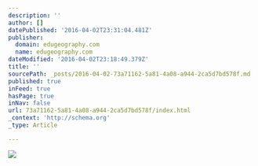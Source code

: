 ```yaml
---
description: ''
author: []
datePublished: '2016-04-02T23:31:04.481Z'
publisher:
  domain: edugeography.com
  name: edugeography.com
dateModified: '2016-04-02T23:18:49.379Z'
title: ''
sourcePath: _posts/2016-04-02-73a71162-5a81-4a08-a944-2ca5d7bd578f.md
published: true
inFeed: true
hasPage: true
inNav: false
url: 73a71162-5a81-4a08-a944-2ca5d7bd578f/index.html
_context: 'http://schema.org'
_type: Article

---
```

![](http://edugeography.com/images/alps/alps-01.jpg)